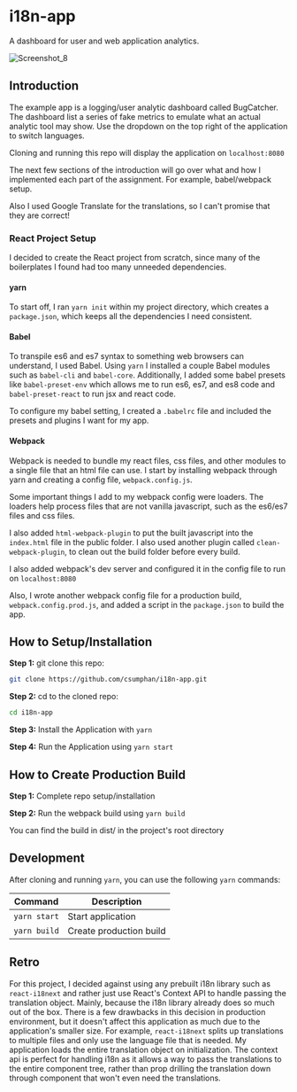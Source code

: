i18n-app
===========


A dashboard for user and web application analytics.

![Screenshot_8](https://user-images.githubusercontent.com/19628690/77028408-e4347080-6955-11ea-83b2-423d54c645cd.png)

## Introduction
The example app is a logging/user analytic dashboard called BugCatcher. The dashboard list a series of fake metrics to emulate what an actual analytic tool may show. Use the dropdown on the top right of the application to switch languages.

Cloning and running this repo will display the application on `localhost:8080`

The next few sections of the introduction will go over what and how I implemented each part of the assignment. For example, babel/webpack setup.

Also I used Google Translate for the translations, so I can't promise that they are correct!

### React Project Setup

I decided to create the React project from scratch, since many of the boilerplates I found had too many unneeded dependencies.

#### yarn
To start off, I ran `yarn init` within my project directory, which creates a `package.json`, which keeps all the dependencies I need consistent.

#### Babel
To transpile es6 and es7 syntax to something web browsers can understand, I used Babel. Using `yarn` I installed a couple Babel modules such as `babel-cli` and `babel-core`. Additionally, I added some babel presets like `babel-preset-env` which allows me to run es6, es7, and es8 code and `babel-preset-react` to run jsx and react code.

To configure my babel setting, I created a `.babelrc` file and included the presets and plugins I want for my app.

#### Webpack

Webpack is needed to bundle my react files, css files, and other modules to a single file that an html file can use. I start by installing webpack through yarn and creating a config file, `webpack.config.js`. 

Some important things I add to my webpack config were loaders. The loaders help process files that are not vanilla javascript, such as the es6/es7 files and css files.

I also added `html-webpack-plugin` to put the built javascript into the `index.html` file in the public folder. I also used another plugin called `clean-webpack-plugin`, to clean out the build folder before every build.

I also added webpack's dev server and configured it in the config file to run on `localhost:8080`

Also, I wrote another webpack config file for a production build, `webpack.config.prod.js`, and added a script in the `package.json` to build the app.

## How to Setup/Installation
**Step 1:** git clone this repo:

```bash
git clone https://github.com/csumphan/i18n-app.git
```

**Step 2:** cd to the cloned repo:

```bash
cd i18n-app
```

**Step 3:** Install the Application with `yarn`


**Step 4:** Run the Application using `yarn start`


## How to Create Production Build

**Step 1:** Complete repo setup/installation


**Step 2:** Run the webpack build using `yarn build`

You can find the build in dist/ in the project's root directory


## Development

After cloning and running `yarn`, you can use the following `yarn` commands:

Command         | Description
--------------- | -----------
`yarn start`    | Start application
`yarn build`    | Create production build

## Retro

For this project, I decided against using any prebuilt i18n library such as `react-i18next` and rather just use React's Context API to handle passing the translation object. Mainly, because the i18n library already does so much out of the box. 
There is a few drawbacks in this decision in production environment, but it doesn't affect this application as much due to the application's smaller size. For example, `react-i18next` splits up translations to multiple files and only use the language file that is needed. My application loads the entire translation object on initialization. 
The context api is perfect for handling i18n as it allows a way to pass the translations to the entire component tree, rather than prop drilling the translation down through component that won't even need the translations.
